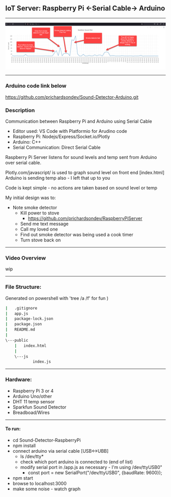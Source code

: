 ## **IoT Server: Raspberry Pi <-Serial Cable-> Arduino**

---

<p float="left">
  <img src="./img/smoke-detector-detector.png" /> 
</p>

---
### Arduino code link below
https://github.com/prichardsondev/Sound-Detector-Arduino.git <br />
    
### Description
Communication between Raspberry Pi and Arduino using Serial Cable <br/>
- Editor used: VS Code with Platformio for Arudino code <br/>
- Raspberry Pi: Nodejs/Express/Socket.io/Plotly <br/>
- Arduino: C++ <br/>
- Serial Communication: Direct Serial Cable

Raspberry Pi Server listens for sound levels and temp sent from Arduino <br/>
over serial cable.

Plotly.com/javascript/ is used to graph sound level on front end [index.html] <br/>
Arduino is sending temp also - I left that up to you

Code is kept simple - no actions are taken based on sound level or temp <br/>

My initial design was to:
- Note smoke detector
  - Kill power to stove
    - https://github.com/prichardsondev/RaspberryPiServer
  - Send me text message
  - Call my loved one
  - Find out smoke detector was being used a cook timer
  - Turn stove back on

---

### Video Overview
wip

---

### File Structure:
Generated on powershell with 'tree /a /f' for fun )
```bash
|   .gitignore
|   app.js
|   package-lock.json
|   package.json
|   README.md
|
\---public
    |   index.html
    |
    \---js
            index.js
```

---

### Hardware:
- Raspberry Pi 3 or 4
- Arduino Uno/other
- DHT 11 temp sensor
- Sparkfun Sound Detector
- Breadboad/Wires
  
---

#### To run:
- cd Sound-Detector-RaspberryPi
- npm install
- connect arduino via serial cable [USB<->UBB]
  - ls /dev/tty*
  - check which port arduino is connected to (end of list)
  - modify serial port in /app.js as necessary - I'm using /dev/ttyUSB0"
    - const port = new SerialPort("/dev/ttyUSB0", {baudRate: 9600});
- npm start
- browse to localhost:3000
- make some noise - watch graph


  


